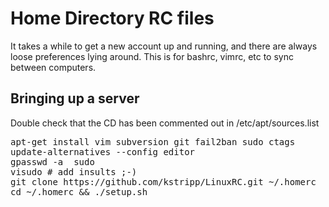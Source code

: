 Home Directory RC files
=======

It takes a while to get a new account up and running, and there are always loose preferences lying around.
This is for bashrc, vimrc, etc to sync between computers.

Bringing up a server
-------

Double check that the CD has been commented out in /etc/apt/sources.list
<pre>
apt-get install vim subversion git fail2ban sudo ctags
update-alternatives --config editor
gpasswd -a <username> sudo
visudo # add insults ;-)
git clone https://github.com/kstripp/LinuxRC.git ~/.homerc
cd ~/.homerc && ./setup.sh
</pre>
